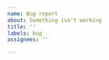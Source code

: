 ```yaml
---
name: Bug report
about: Something isn't working
title: ''
labels: bug
assignees: ''

---
```


<!--
Please include the following:
- Steps and code to reproduce the problem
- Versions for Rakun, OS, the runtime and any other software used
- Logs from running Rakun with the `RAKUN_LOG` environment variable set to `trace`
-->
